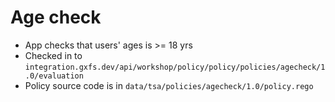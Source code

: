 # Age check

- App checks that users' ages is >= 18 yrs
- Checked in to `integration.gxfs.dev/api/workshop/policy/policy/policies/agecheck/1.0/evaluation`
- Policy source code is in `data/tsa/policies/agecheck/1.0/policy.rego`
